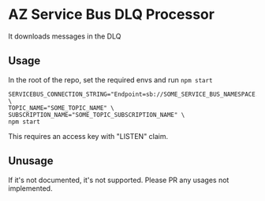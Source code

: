 # AZ Service Bus DLQ Processor

It downloads messages in the DLQ

## Usage

In the root of the repo, set the required envs and run `npm start`

```
SERVICEBUS_CONNECTION_STRING="Endpoint=sb://SOME_SERVICE_BUS_NAMESPACE.windows.net/;SharedAccessKeyName=SOME_SHARED_ACCESS_KEY_NAME;SharedAccessKey=SOME_SHARED_ACCESS_KEY" \
TOPIC_NAME="SOME_TOPIC_NAME" \
SUBSCRIPTION_NAME="SOME_TOPIC_SUBSCRIPTION_NAME" \
npm start
```

This requires an access key with "LISTEN" claim.

## Unusage

If it's not documented, it's not supported. Please PR any usages not implemented.
